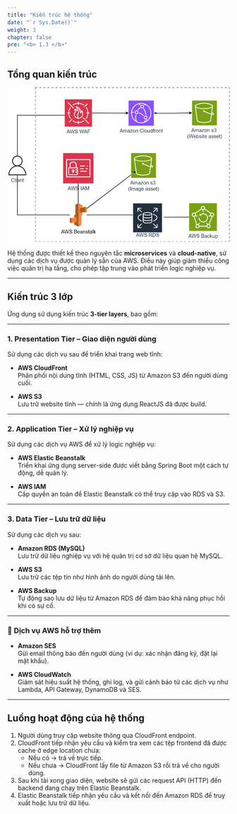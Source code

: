 ```yaml
---
title: "Kiến trúc hệ thống"
date: "`r Sys.Date()`"
weight: 3
chapter: false
pre: "<b> 1.3 </b>"
---
```


## Tổng quan kiến trúc

![alt text](workshop-architect.png)

Hệ thống được thiết kế theo nguyên tắc **microservices** và **cloud-native**, sử dụng các dịch vụ được quản lý sẵn của AWS. Điều này giúp giảm thiểu công việc quản trị hạ tầng, cho phép tập trung vào phát triển logic nghiệp vụ.

---

## Kiến trúc 3 lớp

Ứng dụng sử dụng kiến trúc **3-tier layers**, bao gồm:

---

### 1. Presentation Tier – Giao diện người dùng

Sử dụng các dịch vụ sau để triển khai trang web tĩnh:

- **AWS CloudFront**  
  Phân phối nội dung tĩnh (HTML, CSS, JS) từ Amazon S3 đến người dùng cuối.

- **AWS S3**  
  Lưu trữ website tĩnh — chính là ứng dụng ReactJS đã được build.

---

### 2. Application Tier – Xử lý nghiệp vụ

Sử dụng các dịch vụ AWS để xử lý logic nghiệp vụ:

- **AWS Elastic Beanstalk**  
  Triển khai ứng dụng server-side được viết bằng Spring Boot một cách tự động, dễ quản lý.

- **AWS IAM**  
  Cấp quyền an toàn để Elastic Beanstalk có thể truy cập vào RDS và S3.

---

### 3. Data Tier – Lưu trữ dữ liệu

Sử dụng các dịch vụ sau:

- **Amazon RDS (MySQL)**  
  Lưu trữ dữ liệu nghiệp vụ với hệ quản trị cơ sở dữ liệu quan hệ MySQL.

- **AWS S3**  
  Lưu trữ các tệp tin như hình ảnh do người dùng tải lên.

- **AWS Backup**  
  Tự động sao lưu dữ liệu từ Amazon RDS để đảm bảo khả năng phục hồi khi có sự cố.

---

### 🔧 Dịch vụ AWS hỗ trợ thêm

- **Amazon SES**  
  Gửi email thông báo đến người dùng (ví dụ: xác nhận đăng ký, đặt lại mật khẩu).

- **AWS CloudWatch**  
  Giám sát hiệu suất hệ thống, ghi log, và gửi cảnh báo từ các dịch vụ như Lambda, API Gateway, DynamoDB và SES.

---

## Luồng hoạt động của hệ thống

1. Người dùng truy cập website thông qua CloudFront endpoint.
2. CloudFront tiếp nhận yêu cầu và kiểm tra xem các tệp frontend đã được cache ở edge location chưa:
   - Nếu có → trả về trực tiếp.
   - Nếu chưa → CloudFront lấy file từ Amazon S3 rồi trả về cho người dùng.
3. Sau khi tải xong giao diện, website sẽ gửi các request API (HTTP) đến backend đang chạy trên Elastic Beanstalk.
4. Elastic Beanstalk tiếp nhận yêu cầu và kết nối đến Amazon RDS để truy xuất hoặc lưu trữ dữ liệu.

